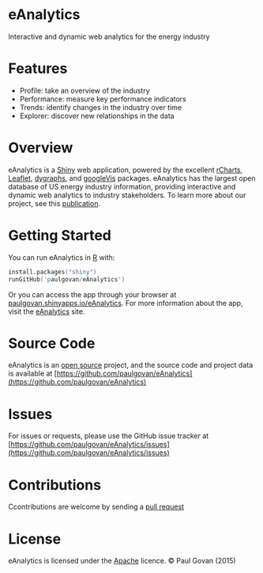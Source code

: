 # eAnalytics
Interactive and dynamic web analytics for the energy industry

# Features
* Profile: take an overview of the industry
* Performance: measure key performance indicators
* Trends: identify changes in the industry over time
* Explorer: discover new relationships in the data

# Overview
eAnalytics is a [Shiny](http://shiny.rstudio.com) web application, powered by the excellent [rCharts](http://rcharts.io), [Leaflet](https://rstudio.github.io/leaflet/), [dygraphs](https://rstudio.github.io/dygraphs/), and [googleVis](https://cran.r-project.org/web/packages/googleVis/vignettes/googleVis_examples.html) packages. eAnalytics has the largest open database of US energy industry information, providing interactive and dynamic web analytics to industry stakeholders. To learn more about our project, see this [publication](http://ascelibrary.org/doi/abs/10.1061/9780784413012.143).

# Getting Started
You can run eAnalytics in [R](https://www.r-project.org) with:

```S
install.packages("shiny")
runGitHub('paulgovan/eAnalytics')
```

Or you can access the app through your browser at [paulgovan.shinyapps.io/eAnalytics](https://paulgovan.shinyapps.io/eAnalytics). For more information about the app, visit the [eAnalytics](http://paulgovan.wix.com/eAnalytics) site. 

# Source Code
eAnalytics is an [open source](http://opensource.org) project, and the source code and project data is available at [https://github.com/paulgovan/eAnalytics](https://github.com/paulgovan/eAnalytics)

# Issues
For issues or requests, please use the GitHub issue tracker at [https://github.com/paulgovan/eAnalytics/issues](https://github.com/paulgovan/eAnalytics/issues)

# Contributions
Ccontributions are welcome by sending a [pull request](https://github.com/paulgovan/eAnalytics/pulls)

# License
eAnalytics is licensed under the [Apache](http://www.apache.org/licenses/LICENSE-2.0) licence. &copy; Paul Govan (2015)
